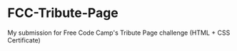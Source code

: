 # FCC-Tribute-Page
My submission for Free Code Camp's Tribute Page challenge (HTML + CSS Certificate)
